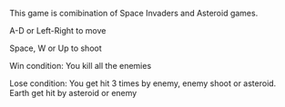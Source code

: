 This game is comibination of Space Invaders and Asteroid games.

A-D or Left-Right to move

Space, W or Up to shoot

Win condition: You kill all the enemies

Lose condition: You get hit 3 times by enemy, enemy shoot or asteroid. Earth get hit by asteroid or enemy
